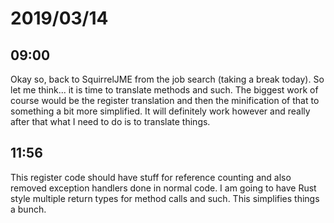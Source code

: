 # 2019/03/14

## 09:00

Okay so, back to SquirrelJME from the job search (taking a break today). So
let me think... it is time to translate methods and such. The biggest work
of course would be the register translation and then the minification of
that to something a bit more simplified. It will definitely work however and
really after that what I need to do is to translate things.

## 11:56

This register code should have stuff for reference counting and also removed
exception handlers done in normal code. I am going to have Rust style multiple
return types for method calls and such. This simplifies things a bunch.

